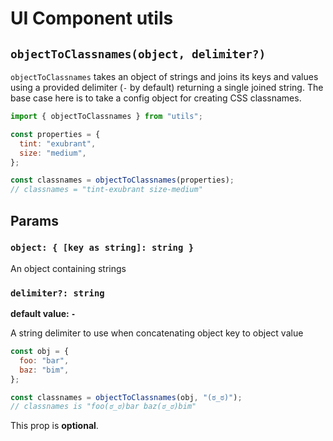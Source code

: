# UI Component utils

## `objectToClassnames(object, delimiter?)`

`objectToClassnames` takes an object of strings and joins its keys and values using a provided delimiter (`-` by default) returning a single joined string. The base case here is to take a config object for creating CSS classnames.

```javascript
import { objectToClassnames } from "utils";

const properties = {
  tint: "exubrant",
  size: "medium",
};

const classnames = objectToClassnames(properties);
// classnames = "tint-exubrant size-medium"
```

## Params

### `object: { [key as string]: string }`

An object containing strings

### `delimiter?: string`

**default value: `-`**

A string delimiter to use when concatenating object key to object value

```javascript
const obj = {
  foo: "bar",
  baz: "bim",
};

const classnames = objectToClassnames(obj, "(ಠ_ಠ)");
// classnames is "foo(ಠ_ಠ)bar baz(ಠ_ಠ)bim"
```

This prop is **optional**.

